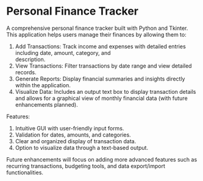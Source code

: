 # Personal Finance Tracker

A comprehensive personal finance tracker built with Python and Tkinter. This application helps users manage their finances by allowing them to:

  1. Add Transactions: Track income and expenses with detailed entries including date, amount, category, and       
     description.
  2. View Transactions: Filter transactions by date range and view detailed records.
  3. Generate Reports: Display financial summaries and insights directly within the application.
  4. Visualize Data: Includes an output text box to display transaction details and allows for a graphical view of
     monthly financial data (with future enhancements planned).

Features:

  1. Intuitive GUI with user-friendly input forms.
  2. Validation for dates, amounts, and categories.
  3. Clear and organized display of transaction data.
  4. Option to visualize data through a text-based output.

Future enhancements will focus on adding more advanced features such as recurring transactions, budgeting tools, and data export/import functionalities.
